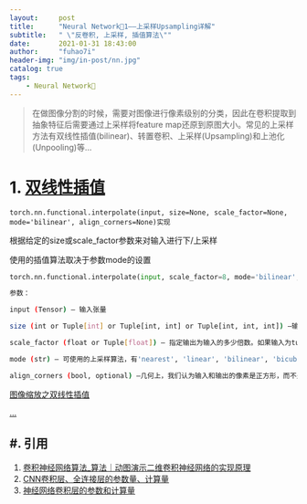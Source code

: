 ```yaml
---
layout:     post
title:      "Neural Network🦖1——上采样Upsampling详解"
subtitle:   " \"反卷积, 上采样, 插值算法\""
date:       2021-01-31 18:43:00
author:     "fuhao7i"
header-img: "img/in-post/nn.jpg"
catalog: true
tags:
    - Neural Network🦖
---
```


> 在做图像分割的时候，需要对图像进行像素级别的分类，因此在卷积提取到抽象特征后需要通过上采样将feature map还原到原图大小。常见的上采样方法有双线性插值(bilinear)、转置卷积、上采样(Upsampling)和上池化(Unpooling)等...

# 1. [双线性插值](https://www.jianshu.com/p/587c3a45df67)

`torch.nn.functional.interpolate(input, size=None, scale_factor=None, mode='bilinear', align_corners=None)实现`

根据给定的size或scale_factor参数来对输入进行下/上采样

使用的插值算法取决于参数mode的设置
```python
torch.nn.functional.interpolate(input, scale_factor=8, mode='bilinear', align_corners=False)
```

```Bash
参数：

input (Tensor) – 输入张量

size (int or Tuple[int] or Tuple[int, int] or Tuple[int, int, int]) –输出大小.

scale_factor (float or Tuple[float]) – 指定输出为输入的多少倍数。如果输入为tuple，其也要制定为tuple类型

mode (str) – 可使用的上采样算法，有'nearest', 'linear', 'bilinear', 'bicubic' , 'trilinear'和'area'. 默认使用'nearest'

align_corners (bool, optional) –几何上，我们认为输入和输出的像素是正方形，而不是点。如果设置为True，则输入和输出张量由其角像素的中心点对齐，从而保留角像素处的值。如果设置为False，则输入和输出张量由它们的角像素的角点对齐，插值使用边界外值的边值填充;当scale_factor保持不变时，使该操作独立于输入大小。仅当使用的算法为'linear', 'bilinear', 'bilinear'or 'trilinear'时可以使用。默认设置为False
```

[图像缩放之双线性插值](https://blog.csdn.net/s12244315/article/details/49452175)

[...](https://www.pianshen.com/article/39612542/)

## #. 引用

1. [卷积神经网络算法_算法｜动图演示二维卷积神经网络的实现原理](https://blog.csdn.net/weixin_39976153/article/details/111362119)
2. [CNN卷积层、全连接层的参数量、计算量](https://zhuanlan.zhihu.com/p/77471991)
3. [神经网络卷积层的参数和计算量](https://blog.csdn.net/u011304078/article/details/114316574)